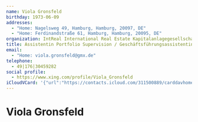 ```yaml
---
name: Viola Gronsfeld
birthday: 1973-06-09
addresses:
  - "Home: Nagelsweg 49, Hamburg, Hamburg, 20097, DE"
  - "Home: Ferdinandstraße 61, Hamburg, Hamburg, 20095, DE"
organization: IntReal International Real Estate Kapitalanlagegesellschaft mbH
title: Assistentin Portfolio Supervision / Geschäftsführungsassistentin
email:
  - "Home: viola.gronsfeld@gmx.de"
telephone:
  - 49|176|30459282
social profile:
  - https://www.xing.com/profile/Viola_Gronsfeld
iCloudVCard: '{"url":"https://contacts.icloud.com/311500889/carddavhome/card/Mzc1NTQwMjctMjVmMy00OTA2LWE4ZTItZGQwZWVhZmEwMjMz.vcf","etag":"\"kmfhce0s\"","data":"BEGIN:VCARD\r\nVERSION:3.0\r\nFN:\r\nN:Gronsfeld;Viola;;;\r\nUID:37554027-25f3-4906-a8e2-dd0eeafa0233\r\nBDAY;VALUE=date:1973-06-09\r\nADR;TYPE=HOME:;;Nagelsweg 49;Hamburg;Hamburg;20097;DE;\r\nADR;TYPE=HOME:;;Ferdinandstraße 61;Hamburg;Hamburg;20095;DE;\r\nWP1.X-ABLABEL:Work\r\nWP2.X-ABLABEL:Work\r\nWP3.X-ABLABEL:Work\r\nWP4.X-ABLABEL:Work\r\nitem0.X-ABLABEL:xing\r\nPRODID:ez-vcard 0.9.13-fc\r\nREV:2025-04-03T22:10:21Z\r\nORG:IntReal International Real Estate Kapitalanlagegesellschaft mbH;\r\nTITLE:Assistentin Portfolio Supervision / Geschäftsführungsassistentin\r\nEMAIL;TYPE=HOME:viola.gronsfeld@gmx.de\r\nPHOTO;VALUE=uri:https://gateway.icloud.com/contacts/311500889/ck/card/ca521\r\n 30a3df4365c0e7d1dd40241e35b\r\nTEL:49|176|30459282\r\nitem0.X-SOCIALPROFILE;X-USER=Viola_Gronsfeld:https://www.xing.com/profile/V\r\n iola_Gronsfeld\r\nEND:VCARD"}'
---
```

# Viola Gronsfeld